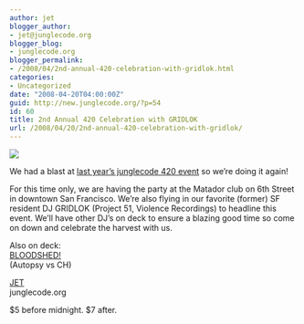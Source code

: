 ```yaml
---
author: jet
blogger_author:
- jet@junglecode.org
blogger_blog:
- junglecode.org
blogger_permalink:
- /2008/04/2nd-annual-420-celebration-with-gridlok.html
categories:
- Uncategorized
date: "2008-04-20T04:00:00Z"
guid: http://new.junglecode.org/?p=54
id: 60
title: 2nd Annual 420 Celebration with GRIDLOK
url: /2008/04/20/2nd-annual-420-celebration-with-gridlok/
---
```


[![](https://www.junglecode.com/images/blog/web_flyers/420_2_thumb.jpg)](http://www.groundscore.net/board/viewtopic.php?t=38653)

We had a blast at [last year’s junglecode 420 event](http://www.junglecode.org/2007/04/420-harvest-celebration.html) so we’re doing it again!

For this time only, we are having the party at the Matador club on 6th Street in downtown San Francisco. We’re also flying in our favorite (former) SF resident DJ GRIDLOK (Project 51, Violence Recordings) to headline this event. We’ll have other DJ’s on deck to ensure a blazing good time so come on down and celebrate the harvest with us.

Also on deck:  
[BLOODSHED!](http://www.myspace.com/bloodshed925)   
(Autopsy vs CH)

[JET](http://www.junglecode.org)  
junglecode.org

$5 before midnight. $7 after.